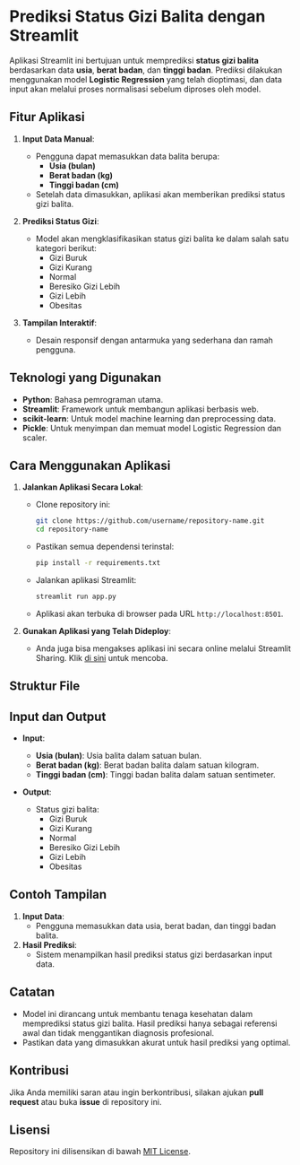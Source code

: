 # Prediksi Status Gizi Balita dengan Streamlit

Aplikasi Streamlit ini bertujuan untuk memprediksi **status gizi balita** berdasarkan data **usia**, **berat badan**, dan **tinggi badan**. Prediksi dilakukan menggunakan model **Logistic Regression** yang telah dioptimasi, dan data input akan melalui proses normalisasi sebelum diproses oleh model.

## Fitur Aplikasi

1. **Input Data Manual**: 
   - Pengguna dapat memasukkan data balita berupa:
     - **Usia (bulan)**
     - **Berat badan (kg)**
     - **Tinggi badan (cm)**
   - Setelah data dimasukkan, aplikasi akan memberikan prediksi status gizi balita.

2. **Prediksi Status Gizi**:
   - Model akan mengklasifikasikan status gizi balita ke dalam salah satu kategori berikut:
     - Gizi Buruk
     - Gizi Kurang
     - Normal
     - Beresiko Gizi Lebih
     - Gizi Lebih
     - Obesitas

3. **Tampilan Interaktif**:
   - Desain responsif dengan antarmuka yang sederhana dan ramah pengguna.

## Teknologi yang Digunakan

- **Python**: Bahasa pemrograman utama.
- **Streamlit**: Framework untuk membangun aplikasi berbasis web.
- **scikit-learn**: Untuk model machine learning dan preprocessing data.
- **Pickle**: Untuk menyimpan dan memuat model Logistic Regression dan scaler.

## Cara Menggunakan Aplikasi

1. **Jalankan Aplikasi Secara Lokal**:
   - Clone repository ini:
     ```bash
     git clone https://github.com/username/repository-name.git
     cd repository-name
     ```
   - Pastikan semua dependensi terinstal:
     ```bash
     pip install -r requirements.txt
     ```
   - Jalankan aplikasi Streamlit:
     ```bash
     streamlit run app.py
     ```
   - Aplikasi akan terbuka di browser pada URL `http://localhost:8501`.

2. **Gunakan Aplikasi yang Telah Dideploy**:
   - Anda juga bisa mengakses aplikasi ini secara online melalui Streamlit Sharing. Klik [di sini](https://share.streamlit.io/username/repository-name/main/app.py) untuk mencoba.

## Struktur File

## Input dan Output

- **Input**:
  - **Usia (bulan)**: Usia balita dalam satuan bulan.
  - **Berat badan (kg)**: Berat badan balita dalam satuan kilogram.
  - **Tinggi badan (cm)**: Tinggi badan balita dalam satuan sentimeter.

- **Output**:
  - Status gizi balita:
    - Gizi Buruk
    - Gizi Kurang
    - Normal
    - Beresiko Gizi Lebih
    - Gizi Lebih
    - Obesitas

## Contoh Tampilan

1. **Input Data**:
   - Pengguna memasukkan data usia, berat badan, dan tinggi badan balita.
2. **Hasil Prediksi**:
   - Sistem menampilkan hasil prediksi status gizi berdasarkan input data.

## Catatan

- Model ini dirancang untuk membantu tenaga kesehatan dalam memprediksi status gizi balita. Hasil prediksi hanya sebagai referensi awal dan tidak menggantikan diagnosis profesional.
- Pastikan data yang dimasukkan akurat untuk hasil prediksi yang optimal.

## Kontribusi

Jika Anda memiliki saran atau ingin berkontribusi, silakan ajukan **pull request** atau buka **issue** di repository ini.

## Lisensi

Repository ini dilisensikan di bawah [MIT License](LICENSE).

